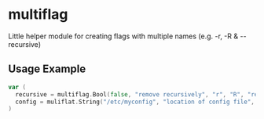 # multiflag

Little helper module for creating flags with multiple names (e.g. -r, -R &amp; --recursive)

## Usage Example

```go
var (
  recursive = multiflag.Bool(false, "remove recursively", "r", "R", "recursive")
  config = muliflat.String("/etc/myconfig", "location of config file", "c", "config")
)
```